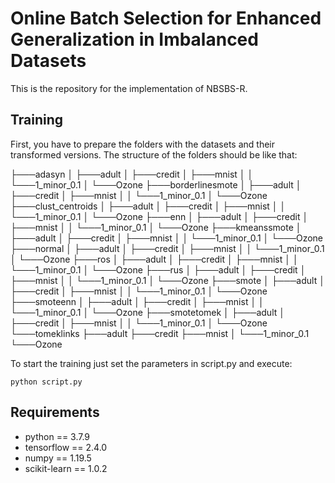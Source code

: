 # Online Batch Selection for Enhanced Generalization in Imbalanced Datasets

This is the repository for the implementation of NBSBS-R.


## Training

First, you have to prepare the folders with the datasets and their transformed versions. The structure of the folders should be like that:

├───adasyn
│   ├───adult
│   ├───credit
│   ├───mnist
│   │   └───1_minor_0.1
│   └───Ozone
├───borderlinesmote
│   ├───adult
│   ├───credit
│   ├───mnist
│   │   └───1_minor_0.1
│   └───Ozone
├───clust_centroids
│   ├───adult
│   ├───credit
│   ├───mnist
│   │   └───1_minor_0.1
│   └───Ozone
├───enn
│   ├───adult
│   ├───credit
│   ├───mnist
│   │   └───1_minor_0.1
│   └───Ozone
├───kmeanssmote
│   ├───adult
│   ├───credit
│   ├───mnist
│   │   └───1_minor_0.1
│   └───Ozone
├───normal
│   ├───adult
│   ├───credit
│   ├───mnist
│   │   └───1_minor_0.1
│   └───Ozone
├───ros
│   ├───adult
│   ├───credit
│   ├───mnist
│   │   └───1_minor_0.1
│   └───Ozone
├───rus
│   ├───adult
│   ├───credit
│   ├───mnist
│   │   └───1_minor_0.1
│   └───Ozone
├───smote
│   ├───adult
│   ├───credit
│   ├───mnist
│   │   └───1_minor_0.1
│   └───Ozone
├───smoteenn
│   ├───adult
│   ├───credit
│   ├───mnist
│   │   └───1_minor_0.1
│   └───Ozone
├───smotetomek
│   ├───adult
│   ├───credit
│   ├───mnist
│   │   └───1_minor_0.1
│   └───Ozone
└───tomeklinks
    ├───adult
    ├───credit
    ├───mnist
    │   └───1_minor_0.1
    └───Ozone

To start the training just set the parameters in script.py and execute:

```
python script.py
```

## Requirements
* python == 3.7.9
* tensorflow == 2.4.0
* numpy == 1.19.5
* scikit-learn == 1.0.2






